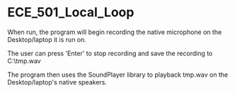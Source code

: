 # ECE_501_Local_Loop

When run, the program will begin recording the native microphone on the Desktop/laptop it is run on.

The user can press 'Enter' to stop recording and save the recording to C:\tmp.wav

The program then uses the SoundPlayer library to playback tmp.wav on the Desktop/laptop's native speakers.
